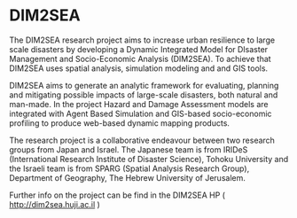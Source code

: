 # DIM2SEA

The DIM2SEA research project aims to increase urban resilience to large scale disasters by developing a Dynamic Integrated Model for DIsaster Management and Socio-Economic Analysis (DIM2SEA). 
To achieve that DIM2SEA uses spatial analysis, simulation modeling and and GIS tools.

DIM2SEA aims to generate an analytic framework for evaluating, planning and mitigating possible impacts of large-scale disasters, both natural and man-made.
In the project Hazard and Damage Assessment models are integrated with Agent Based Simulation and GIS-based socio-economic profiling to produce web-based dynamic mapping products.

The research project is a collaborative endeavour between two research groups from Japan and Israel.
The Japanese team is from IRIDeS (International Research Institute of Disaster Science), Tohoku University and the Israeli team is from SPARG (Spatial Analysis Research Group), Department of Geography, The Hebrew University of Jerusalem.

Further info on the project can be find in the DIM2SEA HP ( http://dim2sea.huji.ac.il )
